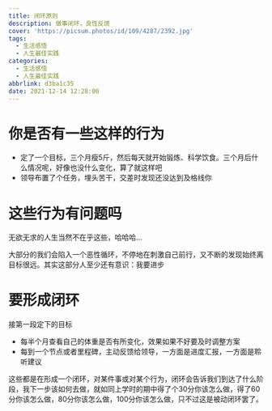 ```yaml
---
title: 闭环原则
description: 做事闭环，良性反馈
cover: 'https://picsum.photos/id/109/4287/2392.jpg'
tags:
  - 生活感悟
  - 人生最佳实践
categories:
  - 生活感悟
  - 人生最佳实践
abbrlink: d3ba1c35
date: 2021-12-14 12:28:00
---
```


# 你是否有一些这样的行为

* 定了一个目标，三个月瘦5斤，然后每天就开始锻炼、科学饮食。三个月后什么情况呢，好像也没什么变化，算了就这样吧
* 领导布置了个任务，埋头苦干，交差时发现还没达到及格线你

# 这些行为有问题吗

无欲无求的人生当然不在乎这些，哈哈哈...

大部分的我们会陷入一个恶性循环，不停地在刺激自己前行，又不断的发现始终离目标很远。其实这部分人至少还有意识：我要进步

# 要形成闭环

接第一段定下的目标

* 每半个月查看自己的体重是否有所变化，效果如果不好要及时调整方案
* 每到一个节点或者里程碑，主动反馈给领导，一方面是进度汇报，一方面是聆听建议

这些都是在形成一个闭环，对某件事或对某个行为，闭环会告诉我们到达了什么阶段，我下一步该如何去做，就如同上学时的期中得了个30分你该怎么做，得了60分你该怎么做，80分你该怎么做，100分你该怎么做，只不过这是被动闭环罢了。
